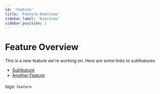 ```yaml
---
id: 'feature'
title: 'Feature Overview'
sidebar_label: 'Overview'
sidebar_position: 1
---
```


# Feature Overview

This is a new feature we're working on. Here are some links to subfeatures

* [Subfeature](/docs/feature/subfeature)
* [Another Feature](/docs/feature/feature_two)

###### tags: `feature`

